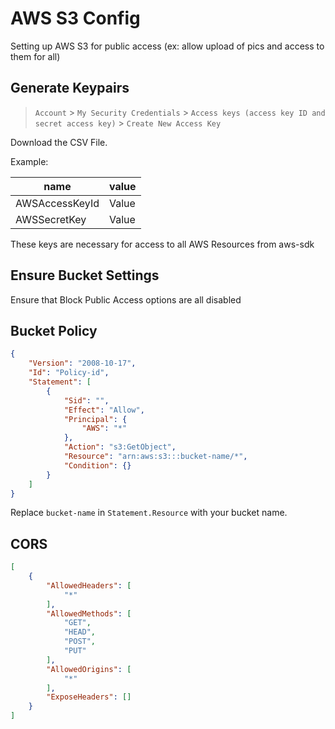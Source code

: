 # AWS S3 Config

 Setting up AWS S3 for public access (ex: allow upload of pics and access to them for all)

## Generate Keypairs

> `Account` > `My Security Credentials` > `Access keys (access key ID and secret access key)` > `Create New Access Key`

Download the CSV File.

Example: 

| name | value |
| --- | --- |
| AWSAccessKeyId | Value |
| AWSSecretKey | Value |

These keys are necessary for access to all AWS Resources from aws-sdk

## Ensure Bucket Settings

Ensure that Block Public Access options are all disabled

## Bucket Policy

```json
{
    "Version": "2008-10-17",
    "Id": "Policy-id",
    "Statement": [
        {
            "Sid": "",
            "Effect": "Allow",
            "Principal": {
                "AWS": "*"
            },
            "Action": "s3:GetObject",
            "Resource": "arn:aws:s3:::bucket-name/*",
            "Condition": {}
        }
    ]
}
```

Replace `bucket-name` in `Statement.Resource` with your bucket name.

## CORS

```json
[
    {
        "AllowedHeaders": [
            "*"
        ],
        "AllowedMethods": [
            "GET",
            "HEAD",
            "POST",
            "PUT"
        ],
        "AllowedOrigins": [
            "*"
        ],
        "ExposeHeaders": []
    }
]
```